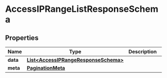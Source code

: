 

# AccessIPRangeListResponseSchema


## Properties

| Name | Type | Description | Notes |
|------------ | ------------- | ------------- | -------------|
|**data** | [**List&lt;AccessIPRangeResponseSchema&gt;**](AccessIPRangeResponseSchema.md) |  |  |
|**meta** | [**PaginationMeta**](PaginationMeta.md) |  |  |



